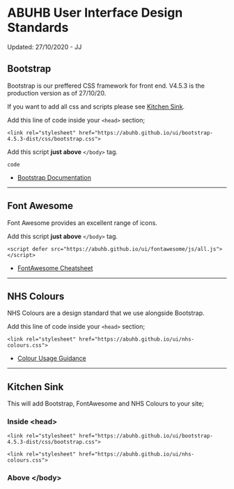 # ABUHB User Interface Design Standards
Updated: 27/10/2020 - JJ

<h2>Bootstrap</h2>
<p>Bootstrap is our preffered CSS framework for front end.  V4.5.3 is the production version as of 27/10/20.</p>
<p>If you want to add all css and scripts please see <a href="#kitchen-sink">Kitchen Sink</a>.
<p>Add this line of code inside your <code>&lt;head&gt;</code> section;</p>
<p><code>&lt;link rel=&quot;stylesheet&quot; href=&quot;https://abuhb.github.io/ui/bootstrap-4.5.3-dist/css/bootstrap.css&quot;&gt;</code></p>
<p>Add this script <b>just above</b> <code>&lt;/body&gt;</code> tag.</p>
<code>code</code>
<ul>
<li><a href="https://getbootstrap.com/docs/4.5/layout/overview/">Bootstrap Documentation</a></li>
</ul>
<hr>

<h2>Font Awesome</h2>
<p>Font Awesome provides an excellent range of icons.</p>
<p>Add this script <b>just above</b> <code>&lt;/body&gt;</code> tag.</p>
<code>&lt;script defer src=&quot;https://abuhb.github.io/ui/fontawesome/js/all.js&quot;&gt;&lt;/script&gt;</code>
<ul>
<li><a href="https://fontawesome.com/cheatsheet">FontAwesome Cheatsheet</a></li>
</ul>
<hr>

<h2>NHS Colours</h2>
<p>NHS Colours are a design standard that we use alongside Bootstrap.</p>
<p>Add this line of code inside your <code>&lt;head&gt;</code> section;</p>
<code>&lt;link rel=&quot;stylesheet&quot; href=&quot;https://abuhb.github.io/ui/nhs-colours.css&quot;&gt;</code>
<ul>
<li><a href="https://www.england.nhs.uk/nhsidentity/identity-guidelines/colours/">Colour Usage Guidance</a></li>
</ul>
<hr>

<h2>Kitchen Sink</h2>
<p>This will add Bootstrap, FontAwesome and NHS Colours to your site;</p>
<h3>Inside &lt;head&gt;</h3>
<code>&lt;link rel=&quot;stylesheet&quot; href=&quot;https://abuhb.github.io/ui/bootstrap-4.5.3-dist/css/bootstrap.css&quot;&gt;<br />
&lt;link rel=&quot;stylesheet&quot; href=&quot;https://abuhb.github.io/ui/nhs-colours.css&quot;&gt;</code>
<h3>Above &lt;/body&gt;</h3>
